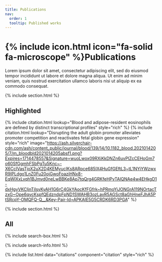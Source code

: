 ```yaml
---
title: Publications
nav:
  order: 1
  tooltip: Published works
---
```


# {% include icon.html icon="fa-solid fa-microscope" %}Publications

Lorem ipsum dolor sit amet, consectetur adipiscing elit, sed do eiusmod tempor incididunt ut labore et dolore magna aliqua.
Ut enim ad minim veniam, quis nostrud exercitation ullamco laboris nisi ut aliquip ex ea commodo consequat.

{% include section.html %}

## Highlighted

{% include citation.html lookup="Blood and adipose-resident eosinophils are defined by distinct transcriptional profiles" style="rich" %}
{% include citation.html lookup="Disrupting the adult globin promoter alleviates promoter competition and reactivates fetal globin gene expression" style="rich" image="https://ash.silverchair-cdn.com/ash/content_public/journal/blood/139/14/10.1182_blood.2021014205/7/m_bloodbld2021014205absf1.png?Expires=1714478557&Signature=wuoLwox09RXiKkDNZn6uvPlZcCEHoGm7o60SfGgmhFSbPgTu5Knc~-X6CcIVasTjoX2uX2D4KEMyucIKs8ARpce685IX4HuGfGEftL3~tL1NYiYWzwxR9IPLdgo1LnZ0Fu20ojGwoFoaziHNx8-EqWIXxLvqh1BJmvd0neLwBBKe8Ap7tqQrg4GRKfeHPvTAlQNAe4w4EHkgD1-dxHgyVKCIjnTilsyKyAH1G6rC4GkYAocKfFGfrk~hPRmoYiJONGrA119NOrtacTzxG~Ope6qvcKspfQEdzndpFpND1SWAHB3ozLavR5AGSct8aGhHneFJhA5PtSRcpY-OMQFQ-Q__&Key-Pair-Id=APKAIE5G5CRDK6RD3PGA" %}

{% include section.html %}

## All

{% include search-box.html %}

{% include search-info.html %}

{% include list.html data="citations" component="citation" style="rich" %}
